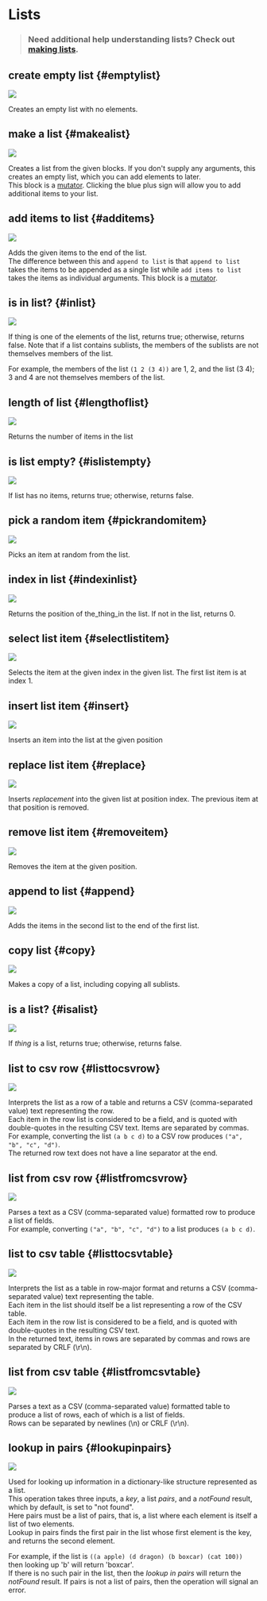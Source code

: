 # Lists

> ### Need additional help understanding lists? Check out [making lists](http://appinventor.mit.edu/explore/ai2/support/concepts/lists.html).

## create empty list {#emptylist}

![](../.gitbook/assets/emptylist.png)

Creates an empty list with no elements.

## make a list {#makealist}

![](../.gitbook/assets/makealist.png)

Creates a list from the given blocks. If you don't supply any arguments, this creates an empty list, which you can add elements to later.  
This block is a [mutator](http://appinventor.mit.edu/explore/ai2/support/concepts/mutators.html). Clicking the blue plus sign will allow you to add additional items to your list.

## add items to list {#additems}

![](../.gitbook/assets/additems.png)

Adds the given items to the end of the list.  
The difference between this and `append to list` is that `append to list` takes the items to be appended as a single list while `add items to list` takes the items as individual arguments. This block is a [mutator](http://appinventor.mit.edu/explore/ai2/support/concepts/mutators.html).

## is in list? {#inlist}

![](../.gitbook/assets/inlist.png)

If thing is one of the elements of the list, returns true; otherwise, returns false. Note that if a list contains sublists, the members of the sublists are not themselves members of the list.

For example, the members of the list `(1 2 (3 4))` are 1, 2, and the list \(3 4\); 3 and 4 are not themselves members of the list.

## length of list {#lengthoflist}

![](../.gitbook/assets/lengthoflist.png)

Returns the number of items in the list

## is list empty? {#islistempty}

![](../.gitbook/assets/islistempty.png)

If list has no items, returns true; otherwise, returns false.

## pick a random item {#pickrandomitem}

![](../.gitbook/assets/pickrandomitem.png)

Picks an item at random from the list.

## index in list {#indexinlist}

![](../.gitbook/assets/indexinlist.png)

Returns the position of the\_thing\_in the list. If not in the list, returns 0.

## select list item {#selectlistitem}

![](../.gitbook/assets/selectlistitem.png)

Selects the item at the given index in the given list. The first list item is at index 1.

## insert list item {#insert}

![](../.gitbook/assets/insert.png)

Inserts an item into the list at the given position

## replace list item {#replace}

![](../.gitbook/assets/replace.png)

Inserts _replacement_ into the given list at position index. The previous item at that position is removed.

## remove list item {#removeitem}

![](../.gitbook/assets/removeitem.png)

Removes the item at the given position.

## append to list {#append}

![](../.gitbook/assets/append.png)

Adds the items in the second list to the end of the first list.

## copy list {#copy}

![](../.gitbook/assets/copy.png)

Makes a copy of a list, including copying all sublists.

## is a list? {#isalist}

![](../.gitbook/assets/isalist.png)

If _thing_ is a list, returns true; otherwise, returns false.

## list to csv row {#listtocsvrow}

![](../.gitbook/assets/listtocsvrow.png)

Interprets the list as a row of a table and returns a CSV \(comma-separated value\) text representing the row.  
Each item in the row list is considered to be a field, and is quoted with double-quotes in the resulting CSV text. Items are separated by commas.  
For example, converting the list `(a b c d)` to a CSV row produces `("a", "b", "c", "d")`.  
The returned row text does not have a line separator at the end.

## list from csv row {#listfromcsvrow}

![](../.gitbook/assets/listfromcsvrow.png)

Parses a text as a CSV \(comma-separated value\) formatted row to produce a list of fields.  
For example, converting `("a", "b", "c", "d")` to a list produces `(a b c d)`.

## list to csv table {#listtocsvtable}

![](../.gitbook/assets/listtocsvtable.png)

Interprets the list as a table in row-major format and returns a CSV \(comma-separated value\) text representing the table.  
Each item in the list should itself be a list representing a row of the CSV table.  
Each item in the row list is considered to be a field, and is quoted with double-quotes in the resulting CSV text.  
In the returned text, items in rows are separated by commas and rows are separated by CRLF \(\r\n\).

## list from csv table {#listfromcsvtable}

![](../.gitbook/assets/listtocsvtable%20%281%29.png)

Parses a text as a CSV \(comma-separated value\) formatted table to produce a list of rows, each of which is a list of fields.  
Rows can be separated by newlines \(\n\) or CRLF \(\r\n\).

## lookup in pairs {#lookupinpairs}

![](../.gitbook/assets/lookupinpairs.png)

Used for looking up information in a dictionary-like structure represented as a list.  
This operation takes three inputs, a _key_, a list _pairs_, and a _notFound_ result, which by default, is set to "not found".  
Here pairs must be a list of pairs, that is, a list where each element is itself a list of two elements.  
Lookup in pairs finds the first pair in the list whose first element is the key, and returns the second element.

For example, if the list is `((a apple) (d dragon) (b boxcar) (cat 100))` then looking up 'b' will return 'boxcar'.  
If there is no such pair in the list, then the _lookup in pairs_ will return the _notFound_ result. If pairs is not a list of pairs, then the operation will signal an error.

